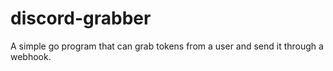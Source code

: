 # discord-grabber
A simple go program that can grab tokens from a user and send it through a webhook.

